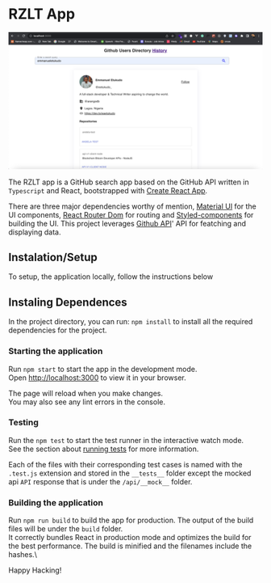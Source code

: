 # RZLT App

![RZLT app](./screenshot.png)

The RZLT app is a GitHub search app based on the GitHub API written in `Typescript` and React, bootstrapped with [Create React App](https://github.com/facebook/create-react-app).

There are three major dependencies worthy of mention, [Material UI](https://mui.com/) for the UI components, [React Router Dom](https://v5.reactrouter.com/web/guides/quick-start) for routing and [Styled-components](https://styled-components.com/) for building the UI. This project leverages [Github API](https://api.github.com/)' API for featching and displaying data.

## Instalation/Setup
To setup, the application locally, follow the instructions below

## Instaling Dependences
In the project directory, you can run:
`npm install` to install all the required dependencies for the project.


### Starting the application
Run `npm start` to start the app in the development mode.\
Open [http://localhost:3000](http://localhost:3000) to view it in your browser.

The page will reload when you make changes.\
You may also see any lint errors in the console.

### Testing
Run the `npm test` to start the test runner in the interactive watch mode.\
See the section about [running tests](https://facebook.github.io/create-react-app/docs/running-tests) for more information.

Each of the files with their corresponding test cases is named with the `.test.js` extension and stored in the `__tests__`  folder except the mocked api `API` response that is under the `/api/__mock__` folder.


### Building the application

Run `npm run build` to build the app for production. The output of the build files will be under the `build` folder.\
It correctly bundles React in production mode and optimizes the build for the best performance.
The build is minified and the filenames include the hashes.\


Happy Hacking!
